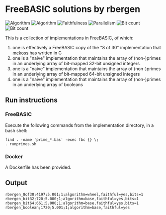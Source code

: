 # FreeBASIC solutions by rbergen

![Algorithm](https://img.shields.io/badge/Algorithm-base-green)
![Algorithm](https://img.shields.io/badge/Algorithm-wheel-yellowgreen)
![Faithfulness](https://img.shields.io/badge/Faithful-yes-green)
![Parallelism](https://img.shields.io/badge/Parallel-no-green)
![Bit count](https://img.shields.io/badge/Bits-1-green)
![Bit count](https://img.shields.io/badge/Bits-unknown-yellowgreen)

This is a collection of implementations in FreeBASIC, of which:
1. one is effectively a FreeBASIC copy of the "8 of 30" implementation that [mckoss](https://github.com/mckoss) has written in C
2. one is a "naive" implementation that maintains the array of (non-)primes in an underlying array of bit-mapped 32-bit unsigned integers
3. one is a "naive" implementation that maintains the array of (non-)primes in an underlying array of bit-mapped 64-bit unsigned integers
4. one is a "naive" implementation that maintains the array of (non-)primes in an underlying array of booleans

## Run instructions

### FreeBASIC
Execute the following commands from the implementation directory, in a bash shell:
```
find . -name 'prime_*.bas' -exec fbc {} \;
. runprimes.sh
```

### Docker
A Dockerfile has been provided.

## Output
```
rbergen_8of30;4197;5.001;1;algorithm=wheel,faithful=yes,bits=1
rbergen_bit32;720;5.000;1;algorithm=base,faithful=yes,bits=1
rbergen_bit64;661;5.000;1;algorithm=base,faithful=yes,bits=1
rbergen_boolean;1720;5.001;1;algorithm=base,faithful=yes
```